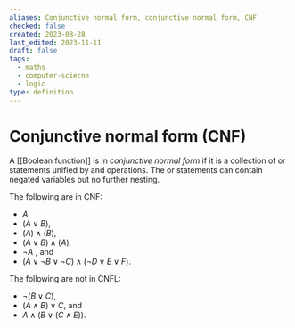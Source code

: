 ```yaml
---
aliases: Conjunctive normal form, conjunctive normal form, CNF
checked: false
created: 2023-08-28
last_edited: 2023-11-11
draft: false
tags:
  - maths
  - computer-sciecne
  - logic
type: definition
---
```

# Conjunctive normal form (CNF)

A [[Boolean function]] is in *conjunctive normal form* if it is a collection of or statements unified by and operations. The or statements can contain negated variables but no further nesting.

The following are in CNF:
- $A$,
- $(A \lor B)$,
- $(A) \land (B)$,
- $(A \lor B) \land (A)$,
- $\lnot A$ , and
- $(A \lor \lnot B \lor \lnot C) \land (\lnot D \lor E \lor F)$.

The following are not in CNFL:
- $\lnot(B \lor C)$,
- $(A \land B) \lor C$, and
- $A \land (B \lor (C \land E))$.

